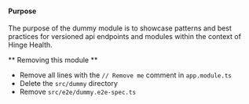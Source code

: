 #### Purpose

The purpose of the dummy module is to showcase patterns and best practices for versioned api endpoints and modules
within the context of Hinge Health.

** Removing this module **

- Remove all lines with the `// Remove me` comment in `app.module.ts`
- Delete the `src/dummy` directory
- Remove `src/e2e/dummy.e2e-spec.ts`
